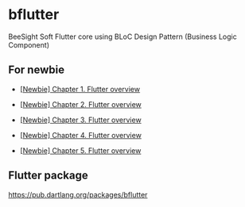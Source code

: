 # bflutter

BeeSight Soft Flutter core using BLoC Design Pattern (Business Logic Component)

## For newbie

- [[Newbie] Chapter 1. Flutter overview](https://medium.com/beesightsoft/flutter-state-management-2455c60cc423)

- [[Newbie] Chapter 2. Flutter overview](https://medium.com/beesightsoft/flutter-state-management-2455c60cc423)

- [[Newbie] Chapter 3. Flutter overview](https://medium.com/beesightsoft/flutter-state-management-2455c60cc423)

- [[Newbie] Chapter 4. Flutter overview](https://medium.com/beesightsoft/flutter-state-management-2455c60cc423)

- [[Newbie] Chapter 5. Flutter overview](https://medium.com/beesightsoft/flutter-state-management-2455c60cc423)

## Flutter package

https://pub.dartlang.org/packages/bflutter
